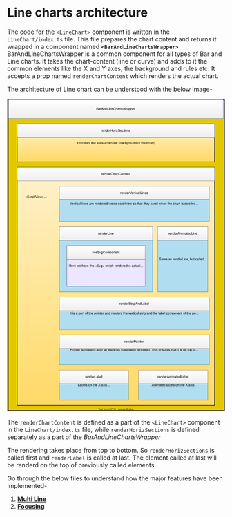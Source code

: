 
# Line charts architecture

The code for the `<LineChart>` component is written in the `LineChart/index.ts` file. This file prepares the chart content and returns it wrapped in a component named **`<BarAndLineChartsWrapper>`** <br />
BarAndLineChartsWrapper is a common component for all types of Bar and Line charts. It takes the chart-content (line or curve) and adds to it the common elements like the X and Y axes, the background and rules etc.
It accepts a prop named `renderChartContent` which renders the actual chart. <br />

The architecture of Line chart can be understood with the below image-


!['LineChart'](LineChart.drawio.svg)

The `renderChartContent` is defined as a part of the `<LineChart>` component in the `LineChart/index.ts` file, while `renderHorizSections` is defined separately as a part of the _BarAndLineChartsWrapper_

The rendering takes place from top to bottom. So `renderHorizSections` is called first and `renderLabel` is called at last. The element called at last will be renderd on the top of previously called elements.  

Go through the below files to understand how the major features have been implemented-

1. **[Multi Line](MultiLine.md)**
2. **[Focusing](Focusing.md)**